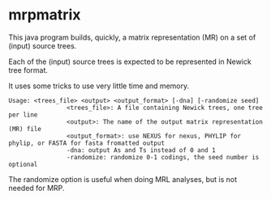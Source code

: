 mrpmatrix
=========

This java program builds, quickly, 
a matrix representation (MR) on a set of (input) source trees. 

Each of the (input) source trees is expected to be represented 
in Newick tree format.

It uses some tricks to use very little time and memory.


```
Usage: <trees_file> <output> <output_format> [-dna] [-randomize seed]
                <trees_file>: A file containing Newick trees, one tree per line
                <output>: The name of the output matrix representation (MR) file
                <output_format>: use NEXUS for nexus, PHYLIP for phylip, or FASTA for fasta fromatted output
                -dna: output As and Ts instead of 0 and 1
                -randomize: randomize 0-1 codings, the seed number is optional
```

The randomize option is useful when doing MRL analyses, but is not needed for MRP. 
